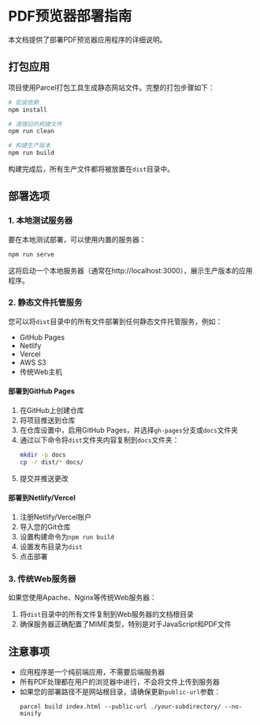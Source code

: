 # PDF预览器部署指南

本文档提供了部署PDF预览器应用程序的详细说明。

## 打包应用

项目使用Parcel打包工具生成静态网站文件。完整的打包步骤如下：

```bash
# 安装依赖
npm install

# 清理旧的构建文件
npm run clean

# 构建生产版本
npm run build
```

构建完成后，所有生产文件都将被放置在`dist`目录中。

## 部署选项

### 1. 本地测试服务器

要在本地测试部署，可以使用内置的服务器：

```bash
npm run serve
```

这将启动一个本地服务器（通常在http://localhost:3000），展示生产版本的应用程序。

### 2. 静态文件托管服务

您可以将`dist`目录中的所有文件部署到任何静态文件托管服务，例如：

- GitHub Pages
- Netlify
- Vercel
- AWS S3
- 传统Web主机

#### 部署到GitHub Pages

1. 在GitHub上创建仓库
2. 将项目推送到仓库
3. 在仓库设置中，启用GitHub Pages，并选择`gh-pages`分支或`docs`文件夹
4. 通过以下命令将`dist`文件夹内容复制到`docs`文件夹：
   ```bash
   mkdir -p docs
   cp -r dist/* docs/
   ```
5. 提交并推送更改

#### 部署到Netlify/Vercel

1. 注册Netlify/Vercel账户
2. 导入您的Git仓库
3. 设置构建命令为`npm run build`
4. 设置发布目录为`dist`
5. 点击部署

### 3. 传统Web服务器

如果您使用Apache、Nginx等传统Web服务器：

1. 将`dist`目录中的所有文件复制到Web服务器的文档根目录
2. 确保服务器正确配置了MIME类型，特别是对于JavaScript和PDF文件

## 注意事项

- 应用程序是一个纯前端应用，不需要后端服务器
- 所有PDF处理都在用户的浏览器中进行，不会将文件上传到服务器
- 如果您的部署路径不是网站根目录，请确保更新`public-url`参数：
  ```
  parcel build index.html --public-url ./your-subdirectory/ --no-minify
  ``` 